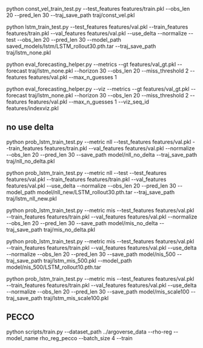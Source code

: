 python const_vel_train_test.py --test_features features/train.pkl --obs_len 20 --pred_len 30 --traj_save_path traj/const_vel.pkl


  python lstm_train_test.py  --test_features features/val.pkl --train_features features/train.pkl  --val_features features/val.pkl --use_delta --normalize --test --obs_len 20 --pred_len 30 --model_path saved_models/lstm/LSTM_rollout30.pth.tar --traj_save_path traj/lstm_none.pkl

python eval_forecasting_helper.py --metrics --gt features/val_gt.pkl --forecast  traj/lstm_none.pkl --horizon 30 --obs_len 20 --miss_threshold 2 --features features/val.pkl --max_n_guesses 1 

python eval_forecasting_helper.py --viz --metrics --gt features/val_gt.pkl --forecast  traj/lstm_none.pkl --horizon 30 --obs_len 20 --miss_threshold 2 --features features/val.pkl --max_n_guesses 1 --viz_seq_id features/indexviz.pkl

## no use delta

 python prob_lstm_train_test.py --metric nll --test_features features/val.pkl --train_features features/train.pkl  --val_features features/val.pkl   --normalize --obs_len 20 --pred_len 30 --save_path model/nll_no_delta --traj_save_path traj/nll_no_delta.pkl

 python prob_lstm_train_test.py --metric nll --test --test_features features/val.pkl --train_features features/train.pkl  --val_features features/val.pkl  --use_delta --normalize --obs_len 20 --pred_len 30 --model_path model/nll_new/LSTM_rollout30.pth.tar --traj_save_path traj/lstm_nll_new.pkl

python prob_lstm_train_test.py --metric mis --test_features features/val.pkl --train_features features/train.pkl  --val_features features/val.pkl  --normalize --obs_len 20 --pred_len 30 --save_path model/mis_no_delta --traj_save_path traj/mis_no_delta.pkl 

 python prob_lstm_train_test.py --metric mis --test_features features/val.pkl --train_features features/train.pkl  --val_features features/val.pkl  --use_delta --normalize --obs_len 20 --pred_len 30 --save_path model/nis_500 --traj_save_path traj/lstm_mis_500.pkl --model_path model/nis_500/LSTM_rollout10.pth.tar

python prob_lstm_train_test.py --metric mis --test_features features/val.pkl --train_features features/train.pkl  --val_features features/val.pkl  --use_delta --normalize --obs_len 20 --pred_len 30 --save_path model/mis_scale100 --traj_save_path traj/lstm_mis_scale100.pkl

## PECCO
python scripts/train.py --dataset_path ../argoverse_data --rho-reg --model_name rho_reg_pecco --batch_size 4 --train
